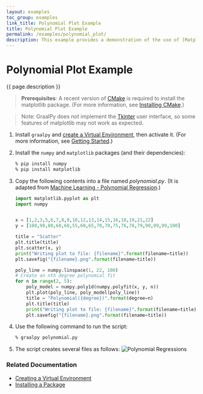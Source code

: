 ```yaml
---
layout: examples
toc_group: examples
link_title: Polynomial Plot Example
title: Polynomial Plot Example
permalink: /examples/polynomial_plot/
description: This example provides a demonstration of the use of [Matplotlib](https://matplotlib.org/), a visualization library for Python, combined with [NumPy](https://numpy.org/), an open source library of mathematical functions.
---
```


# Polynomial Plot Example

{{ page.description }}

>**Prerequisites**: A recent version of [CMake](https://cmake.org/) is required to install the matplotlib package. (For more information, see [Installing CMake](https://cmake.org/install/).)

>Note: GraalPy does not implement the [Tkinter](https://docs.python.org/3/library/tkinter.html) user interface, so some features of matplotlib may not work as expected.

1. Install `graalpy` and [create a Virtual Environment](/guides/creating_a_virtual_environment/), then activate it. 
(For more information, see [Getting Started](/getting_started/).)

2. Install the `numpy` and `matplotlib` packages (and their dependencies):

    ```bash
    % pip install numpy
    % pip install matplotlib
    ```

3. Copy the following contents into a file named _polynomial.py_.
(It is adapted from [Machine Learning - Polynomial Regression](https://www.w3schools.com/python/python_ml_polynomial_regression.asp).)

    ```python
    import matplotlib.pyplot as plt
    import numpy
    
    
    x = [1,2,3,5,6,7,8,9,10,12,13,14,15,16,18,19,21,22]
    y = [100,90,80,60,60,55,60,65,70,70,75,76,78,79,90,99,99,100]
    
    title = "Scatter"
    plt.title(title)
    plt.scatter(x, y)
    print("Writing plot to file: {filename}".format(filename=title))
    plt.savefig("{filename}.png".format(filename=title))
    
    poly_line = numpy.linspace(1, 22, 100)
    # Create an nth degree polynomial fit
    for n in range(2, 5):
        poly_model = numpy.poly1d(numpy.polyfit(x, y, n))
        plt.plot(poly_line, poly_model(poly_line))
        title = "Polynomial({degree})".format(degree=n)
        plt.title(title)
        print("Writing plot to file: {filename}".format(filename=title))
        plt.savefig("{filename}.png".format(filename=title))
    ```

4. Use the following command to run the script:

    ```bash
    % graalpy polynomial.py
    ```

5. The script creates several files as follows:
   ![Polynomial Regressions](/examples/assets/Polynomial_Regression.png)

### Related Documentation
* [Creating a Virtual Environment](/guides/creating_a_virtual_environment/)
* [Installing a Package](/guides/installing_a_package/)